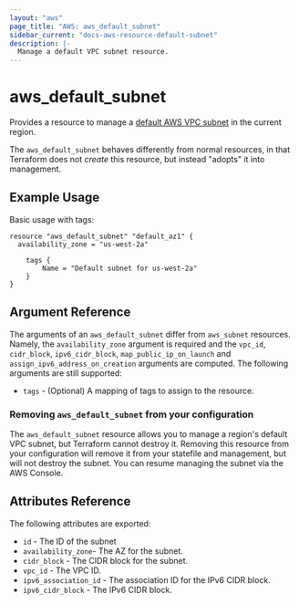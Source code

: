 ```yaml
---
layout: "aws"
page_title: "AWS: aws_default_subnet"
sidebar_current: "docs-aws-resource-default-subnet"
description: |-
  Manage a default VPC subnet resource.
---
```


# aws\_default\_subnet

Provides a resource to manage a [default AWS VPC subnet](http://docs.aws.amazon.com/AmazonVPC/latest/UserGuide/default-vpc.html#default-vpc-basics)
in the current region.

The `aws_default_subnet` behaves differently from normal resources, in that
Terraform does not _create_ this resource, but instead "adopts" it
into management. 

## Example Usage

Basic usage with tags:

```
resource "aws_default_subnet" "default_az1" {
  availability_zone = "us-west-2a"

	tags {
		Name = "Default subnet for us-west-2a"
	}
}
```

## Argument Reference

The arguments of an `aws_default_subnet` differ from `aws_subnet` resources.
Namely, the `availability_zone` argument is required and the `vpc_id`, `cidr_block`, `ipv6_cidr_block`,
`map_public_ip_on_launch` and `assign_ipv6_address_on_creation` arguments are computed.
The following arguments are still supported: 

* `tags` - (Optional) A mapping of tags to assign to the resource.

### Removing `aws_default_subnet` from your configuration

The `aws_default_subnet` resource allows you to manage a region's default VPC subnet,
but Terraform cannot destroy it. Removing this resource from your configuration
will remove it from your statefile and management, but will not destroy the subnet.
You can resume managing the subnet via the AWS Console.

## Attributes Reference

The following attributes are exported:

* `id` - The ID of the subnet
* `availability_zone`- The AZ for the subnet.
* `cidr_block` - The CIDR block for the subnet.
* `vpc_id` - The VPC ID.
* `ipv6_association_id` - The association ID for the IPv6 CIDR block.
* `ipv6_cidr_block` - The IPv6 CIDR block.
